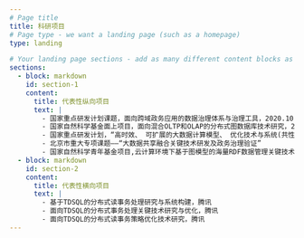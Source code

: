 ```yaml
---
# Page title
title: 科研项目
# Page type - we want a landing page (such as a homepage)
type: landing

# Your landing page sections - add as many different content blocks as you like
sections:
  - block: markdown
    id: section-1
    content:
      title: 代表性纵向项目
      text: |
        - 国家重点研发计划课题，面向跨域政务应用的数据治理体系与治理工具，2020.10-2023.9       
        - 国家自然科学基金面上项目，面向混合OLTP和OLAP的分布式图数据库技术研究，2020.01-2023.12
        - 国家重点研发计划，“高时效、 可扩展的大数据计算模型、 优化技术与系统(共性关键技术类)”
        - 北京市重大专项课题——“大数据共享融合关键技术研发及政务治理验证”
        - 国家自然科学青年基金项目,云计算环境下基于图模型的海量RDF数据管理关键技术研究， 2016.01-2018.12
  - block: markdown
    id: section-2
    content:
      title: 代表性横向项目
      text: |
        - 基于TDSQL的分布式读事务处理研究与系统构建，腾讯
        - 面向TDSQL的分布式事务处理关键技术研究与优化，腾讯
        - 面向TDSQL的分布式读事务策略优化技术研究，腾讯
---
```

